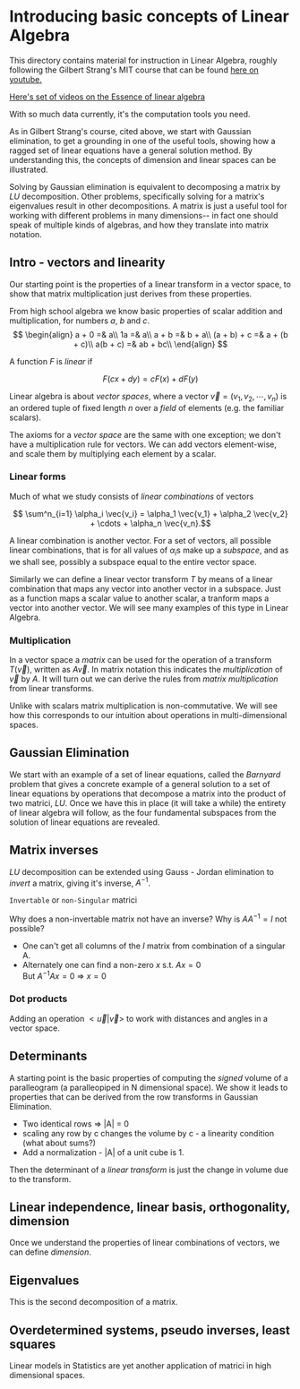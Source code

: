 # Introducing basic concepts of Linear Algebra

This directory contains material for instruction in Linear Algebra, roughly following the Gilbert Strang's MIT course that can be found [here on youtube.](https://www.youtube.com/watch?v=YeyrH-Oc2p4&list=PL221E2BBF13BECF6C&index=2)

[Here's set of videos on the Essence of linear algebra](https://www.youtube.com/playlist?list=PLZHQObOWTQDPD3MizzM2xVFitgF8hE_ab)

With so much data currently, it's the computation tools you need. 

As in Gilbert Strang's course, cited above, we start with Gaussian elimination, to get a grounding in one of the useful tools, showing how a ragged set of linear equations have a general solution method. By understanding this, the concepts of dimension and linear spaces can be illustrated.  

Solving by Gaussian elimination is equivalent to decomposing a matrix by $LU$ decomposition.  Other problems, specifically solving for a matrix's eigenvalues result in other decompositions. A matrix is just a useful tool for working with different problems in many dimensions-- in fact one should speak of multiple kinds of algebras, and how they translate into matrix notation. 



## Intro - vectors and linearity

Our starting point is the properties of a linear transform in a vector space, to show that matrix multiplication just derives from these properties. 

From high school algebra we know basic properties of scalar addition and multiplication, for numbers $a$, $b$ and $c$.
$$
\begin{align}
    a + 0 =& a\\
    1a =& a\\
    a + b =& b + a\\
    (a + b) + c =& a + (b + c)\\
    a(b + c) =& ab + bc\\
\end{align}
$$

A function $F$ is   _linear_ if

$$ F(cx + dy) = cF(x) + dF(y) $$

Linear algebra is about _vector spaces_, where a vector $\vec{v} = (v_1, v_2, \cdots, v_n)$ is an ordered tuple of fixed length $n$ over a _field_ of elements (e.g. the familiar scalars).  

The axioms for a _vector space_ are the same with one exception; we don't have a multiplication rule for vectors. We can add vectors element-wise, and scale them by multiplying each element by a scalar.

### Linear forms

Much of what we study consists of _linear combinations_ of vectors 

$$ \sum^n_{i=1} \alpha_i \vec{v_i} = \alpha_1 \vec{v_1} + \alpha_2 \vec{v_2} + \cdots + \alpha_n \vec{v_n}.$$

A linear combination is another vector.  For a set of vectors, all possible linear combinations, that is for all values of $\alpha_i$s make up a _subspace_, and as we shall see, possibly a subspace equal to the entire vector space. 

Similarly we can define a linear vector transform $T$ by means of a linear combination that maps any vector into another vector in a subspace.
Just as a function maps a scalar value to another scalar, a tranform maps a vector into another vector. We will see many examples of this type in Linear Algebra.

### Multiplication

In a vector space a _matrix_ can be used for the operation of a transform $T(\vec{v})$, written as $A\vec{v}$.  In matrix notation this indicates the _multiplication_ of $\vec{v}$ by $A$. It will turn out we can derive the rules from _matrix multiplication_ from linear transforms.

Unlike with scalars matrix  multiplication is non-commutative.  We will see how this corresponds to our intuition about operations in multi-dimensional spaces. 

## Gaussian Elimination

We start with an example of a set of linear equations, called the _Barnyard_ problem that gives a concrete example of a general solution to a set of linear equations by operations that decompose a matrix into the product of two matrici, $LU$. 
Once we have this in place (it will take a while) the entirety of linear algebra will follow, as the four fundamental subspaces from the solution of linear equations are revealed. 

## Matrix inverses

$LU$ decomposition can be extended using Gauss - Jordan elimination to _invert_ a matrix, giving it's inverse, $A^{-1}$. 

`Invertable` or `non-Singular` matrici

Why does a non-invertable matrix not have an inverse? Why is $A A^{-1} = I$ not possible? 

- One can't get all columns of the $I$ matrix from combination of a singular A. 
- Alternately one can find a non-zero $x$ s.t.  $Ax = 0$  
  But  $A^{-1} A x = 0$ => $x = 0$

### Dot products

Adding an operation $<\vec{u} | \vec{v} >$ to work with distances and angles in a vector space. 


## Determinants

A starting point is the basic properties of computing the _signed_ volume of a paralleogram (a paralleopiped in N dimensional space). We show it leads to properties that can be derived from the row transforms in Gaussian Elimination. 

- Two identical rows => |A| = 0
- scaling any row by c changes the volume by c -  a linearity condition (what about sums?)
- Add a normalization - |A| of a unit cube is 1.  

Then the determinant of a _linear transform_ is just the change in volume due to the transform. 

##  Linear independence, linear basis, orthogonality, dimension


Once we understand the properties of linear combinations of vectors, we can define _dimension_.

## Eigenvalues

This is the second decomposition of a matrix. 

## Overdetermined systems, pseudo inverses, least squares

Linear models in Statistics are yet another application of matrici in high dimensional spaces. 


